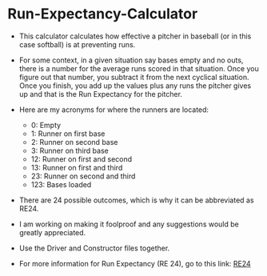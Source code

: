 # Run-Expectancy-Calculator

* This calculator calculates how effective a pitcher in baseball (or in this case softball) is at preventing runs. 

* For some context, in a given situation say bases empty and no outs, there is a number for the average runs scored in that situation. Once you figure out that number, you subtract it from the next cyclical situation. Once you finish, you add up the values plus any runs the pitcher gives up and that is the Run Expectancy for the pitcher.

* Here are my acronyms for where the runners are located:
  *   0: Empty
  *   1: Runner on first base
  *   2: Runner on second base
  *   3: Runner on third base
  *   12: Runner on first and second
  *   13: Runner on first and third
  *   23: Runner on second and third
  *   123: Bases loaded

* There are 24 possible outcomes, which is why it can be abbreviated as RE24. 

* I am working on making it foolproof and any suggestions would be greatly appreciated. 

* Use the Driver and Constructor files together.

* For more information for Run Expectancy (RE 24), go to this link: [RE24](https://library.fangraphs.com/misc/re24/)
